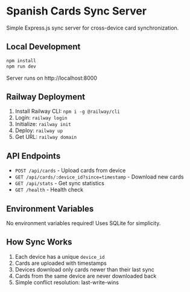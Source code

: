 # Spanish Cards Sync Server

Simple Express.js sync server for cross-device card synchronization.

## Local Development

```bash
npm install
npm run dev
```

Server runs on http://localhost:8000

## Railway Deployment

1. Install Railway CLI: `npm i -g @railway/cli`
2. Login: `railway login`
3. Initialize: `railway init`
4. Deploy: `railway up`
5. Get URL: `railway domain`

## API Endpoints

- `POST /api/cards` - Upload cards from device
- `GET /api/cards/:device_id?since=timestamp` - Download new cards
- `GET /api/stats` - Get sync statistics
- `GET /health` - Health check

## Environment Variables

No environment variables required! Uses SQLite for simplicity.

## How Sync Works

1. Each device has a unique `device_id`
2. Cards are uploaded with timestamps
3. Devices download only cards newer than their last sync
4. Cards from the same device are never downloaded back
5. Simple conflict resolution: last-write-wins
